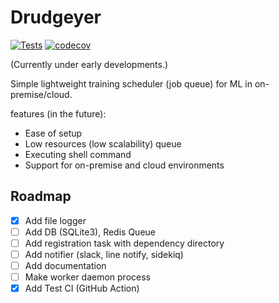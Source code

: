 # Drudgeyer

[![Tests](https://github.com/tokusumi/drudgeyer/actions/workflows/test.yaml/badge.svg)](https://github.com/tokusumi/drudgeyer/actions/workflows/test.yaml)
[![codecov](https://codecov.io/gh/tokusumi/drudgeyer/branch/main/graph/badge.svg?token=fZoZJLYCla)](https://codecov.io/gh/tokusumi/drudgeyer)

(Currently under early developments.)

Simple lightweight training scheduler (job queue) for ML in on-premise/cloud.

features (in the future):

* Ease of setup
* Low resources (low scalability) queue
* Executing shell command
* Support for on-premise and cloud environments

## Roadmap

* [x] Add file logger
* [ ] Add DB (SQLite3), Redis Queue
* [ ] Add registration task with dependency directory
* [ ] Add notifier (slack, line notify, sidekiq)
* [ ] Add documentation
* [ ] Make worker daemon process 
* [x] Add Test CI (GitHub Action)
